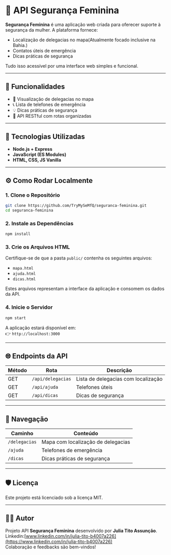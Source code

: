 
# 💜 API Segurança Feminina

**Segurança Feminina** é uma aplicação web criada para oferecer suporte à segurança da mulher. A plataforma fornece:

- Localização de delegacias no mapa(Atualmente focado inclusive na Bahia.)
- Contatos úteis de emergência
- Dicas práticas de segurança

Tudo isso acessível por uma interface web simples e funcional.

---

## 🧩 Funcionalidades

- 📍 Visualização de delegacias no mapa
- 📞 Lista de telefones de emergência
- 💡 Dicas práticas de segurança
- 🔌 API RESTful com rotas organizadas

---

## 🚀 Tecnologias Utilizadas

- **Node.js + Express**
- **JavaScript (ES Modules)**
- **HTML, CSS, JS Vanilla**

---

## ⚙️ Como Rodar Localmente

### 1. Clone o Repositório

```bash
git clone https://github.com/TryMySeMfQ/seguranca-feminina.git
cd seguranca-feminina
```

### 2. Instale as Dependências

```bash
npm install
```

### 3. Crie os Arquivos HTML

Certifique-se de que a pasta `public/` contenha os seguintes arquivos:

- `mapa.html`
- `ajuda.html`
- `dicas.html`

Estes arquivos representam a interface da aplicação e consomem os dados da API.

### 4. Inicie o Servidor

```bash
npm start
```

A aplicação estará disponível em:  
👉 `http://localhost:3000`

---

## 🌐 Endpoints da API

| Método | Rota            | Descrição                          |
|--------|------------------|--------------------------------------|
| GET    | `/api/delegacias` | Lista de delegacias com localização |
| GET    | `/api/ajuda`      | Telefones úteis                     |
| GET    | `/api/dicas`      | Dicas de segurança                 |

---

## 🧭 Navegação

| Caminho       | Conteúdo                                |
|---------------|------------------------------------------|
| `/delegacias` | Mapa com localização de delegacias       |
| `/ajuda`      | Telefones de emergência                  |
| `/dicas`      | Dicas práticas de segurança              |

---

## 🛡️ Licença

Este projeto está licenciado sob a licença MIT.

---

## 👩‍💻 Autor
Projeto API **Segurança Feminina** desenvolvido por **Julia Tito Assunção**.  
Linkedin:[www.linkedin.com/in/julia-tito-b4007a226](https://www.linkedin.com/in/julia-tito-b4007a226)  
Colaboração e feedbacks são bem-vindos!



